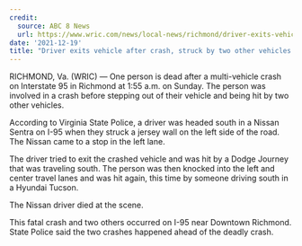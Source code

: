 ```yaml
---
credit:
  source: ABC 8 News
  url: https://www.wric.com/news/local-news/richmond/driver-exits-vehicle-after-crash-struck-by-two-other-vehicles-on-i-95-in-richmond/
date: '2021-12-19'
title: "Driver exits vehicle after crash, struck by two other vehicles on I-95 in Richmond"
---
```

RICHMOND, Va. (WRIC) — One person is dead after a multi-vehicle crash on Interstate 95 in Richmond at 1:55 a.m. on Sunday. The person was involved in a crash before stepping out of their vehicle and being hit by two other vehicles.

According to Virginia State Police, a driver was headed south in a Nissan Sentra on I-95 when they struck a jersey wall on the left side of the road. The Nissan came to a stop in the left lane.

The driver tried to exit the crashed vehicle and was hit by a Dodge Journey that was traveling south. The person was then knocked into the left and center travel lanes and was hit again, this time by someone driving south in a Hyundai Tucson.

The Nissan driver died at the scene.

This fatal crash and two others occurred on I-95 near Downtown Richmond. State Police said the two crashes happened ahead of the deadly crash.
